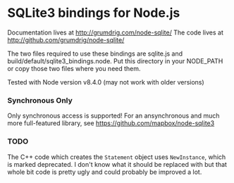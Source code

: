 SQLite3 bindings for Node.js
=============================

Documentation lives at http://grumdrig.com/node-sqlite/
The code lives at http://github.com/grumdrig/node-sqlite/

The two files required to use these bindings are sqlite.js and
build/default/sqlite3_bindings.node. Put this directory in your
NODE_PATH or copy those two files where you need them.

Tested with Node version v8.4.0 (may not work with older versions)

### Synchronous Only

Only synchronous access is supported! For an ansynchronous and
much more full-featured library, see
  https://github.com/mapbox/node-sqlite3

### TODO

The C++ code which creates the `Statement` object uses `NewInstance`,
which is marked deprecated. I don't know what it should be replaced
with but that whole bit code is pretty ugly and could probably be
improved a lot.